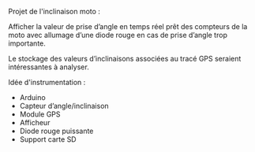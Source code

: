 Projet de l'inclinaison moto :


Afficher la valeur de prise d’angle en temps réel prêt des compteurs de la moto 
avec allumage d’une diode rouge en cas de prise d’angle trop importante.

Le stockage des valeurs d’inclinaisons associées au tracé GPS seraient intéressantes à analyser. 

Idée d'instrumentation :

-	Arduino
-	Capteur d’angle/inclinaison
-	Module GPS
-	Afficheur
-	Diode rouge puissante
-	Support carte SD
